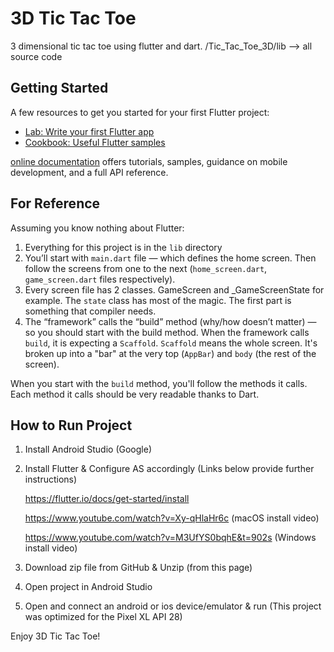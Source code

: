 # 3D Tic Tac Toe

3 dimensional tic tac toe using flutter and dart.
     /Tic_Tac_Toe_3D/lib --> all source code

## Getting Started

A few resources to get you started for your first Flutter project:

- [Lab: Write your first Flutter app](https://flutter.io/docs/get-started/codelab)
- [Cookbook: Useful Flutter samples](https://flutter.io/docs/cookbook)

[online documentation]( https://flutter.io/docs) offers tutorials, 
samples, guidance on mobile development, and a full API reference.

For Reference
-----------
Assuming you know nothing about Flutter:

1. Everything for this project is in the `lib` directory
2. You’ll start with `main.dart` file — which defines the home screen. Then follow the screens from one to the next (`home_screen.dart`, `game_screen.dart` files respectively).
3. Every screen file has 2 classes. GameScreen and _GameScreenState for example. The `state` class has most of the magic. The first part is something that compiler needs.
4. The “framework” calls the “build” method (why/how doesn’t matter) — so you should start with the build method. When the framework calls `build`, it is expecting a `Scaffold`.
`Scaffold` means the whole screen. It's broken up into a "bar" at the very top (`AppBar`) and `body` (the rest of the screen).

When you start with the `build` method, you'll follow the methods it calls. Each method it calls should be very readable thanks to Dart.


## How to Run Project

1. Install Android Studio (Google)
2. Install Flutter & Configure AS accordingly (Links below provide further instructions)

     https://flutter.io/docs/get-started/install
     
     https://www.youtube.com/watch?v=Xy-qHlaHr6c   (macOS install video)
     
     https://www.youtube.com/watch?v=M3UfYS0bqhE&t=902s   (Windows install video)
     
3. Download zip file from GitHub & Unzip (from this page)
4. Open project in Android Studio
5. Open and connect an android or ios device/emulator & run (This project was optimized for the Pixel XL API 28)

Enjoy 3D Tic Tac Toe!

